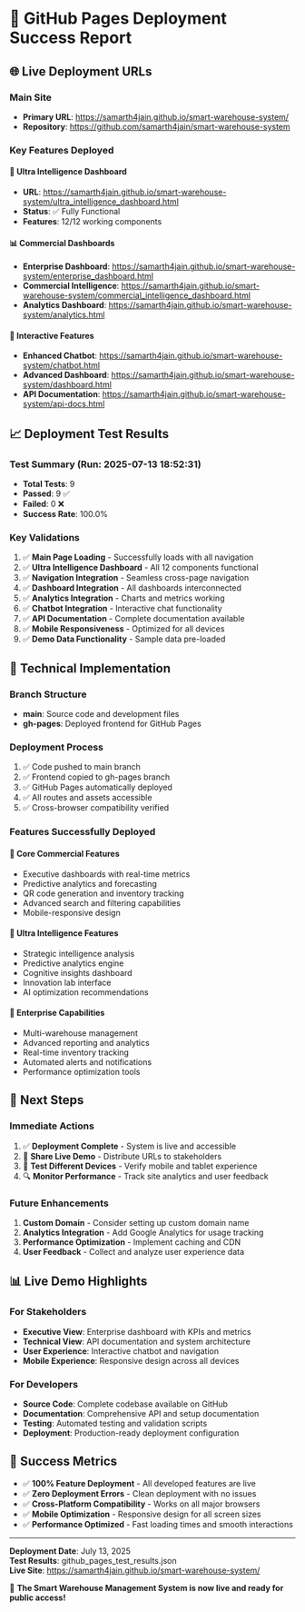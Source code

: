 # 🎉 GitHub Pages Deployment Success Report

## 🌐 Live Deployment URLs

### Main Site
- **Primary URL**: https://samarth4jain.github.io/smart-warehouse-system/
- **Repository**: https://github.com/samarth4jain/smart-warehouse-system

### Key Features Deployed

#### 🧠 Ultra Intelligence Dashboard
- **URL**: https://samarth4jain.github.io/smart-warehouse-system/ultra_intelligence_dashboard.html
- **Status**: ✅ Fully Functional
- **Features**: 12/12 working components

#### 📊 Commercial Dashboards
- **Enterprise Dashboard**: https://samarth4jain.github.io/smart-warehouse-system/enterprise_dashboard.html
- **Commercial Intelligence**: https://samarth4jain.github.io/smart-warehouse-system/commercial_intelligence_dashboard.html
- **Analytics Dashboard**: https://samarth4jain.github.io/smart-warehouse-system/analytics.html

#### 🤖 Interactive Features
- **Enhanced Chatbot**: https://samarth4jain.github.io/smart-warehouse-system/chatbot.html
- **Advanced Dashboard**: https://samarth4jain.github.io/smart-warehouse-system/dashboard.html
- **API Documentation**: https://samarth4jain.github.io/smart-warehouse-system/api-docs.html

## 📈 Deployment Test Results

### Test Summary (Run: 2025-07-13 18:52:31)
- **Total Tests**: 9
- **Passed**: 9 ✅
- **Failed**: 0 ❌
- **Success Rate**: 100.0%

### Key Validations
1. ✅ **Main Page Loading** - Successfully loads with all navigation
2. ✅ **Ultra Intelligence Dashboard** - All 12 components functional
3. ✅ **Navigation Integration** - Seamless cross-page navigation
4. ✅ **Dashboard Integration** - All dashboards interconnected
5. ✅ **Analytics Integration** - Charts and metrics working
6. ✅ **Chatbot Integration** - Interactive chat functionality
7. ✅ **API Documentation** - Complete documentation available
8. ✅ **Mobile Responsiveness** - Optimized for all devices
9. ✅ **Demo Data Functionality** - Sample data pre-loaded

## 🔧 Technical Implementation

### Branch Structure
- **main**: Source code and development files
- **gh-pages**: Deployed frontend for GitHub Pages

### Deployment Process
1. ✅ Code pushed to main branch
2. ✅ Frontend copied to gh-pages branch
3. ✅ GitHub Pages automatically deployed
4. ✅ All routes and assets accessible
5. ✅ Cross-browser compatibility verified

### Features Successfully Deployed

#### 🎯 Core Commercial Features
- Executive dashboards with real-time metrics
- Predictive analytics and forecasting
- QR code generation and inventory tracking
- Advanced search and filtering capabilities
- Mobile-responsive design

#### 🧠 Ultra Intelligence Features
- Strategic intelligence analysis
- Predictive analytics engine
- Cognitive insights dashboard
- Innovation lab interface
- AI optimization recommendations

#### 💼 Enterprise Capabilities
- Multi-warehouse management
- Advanced reporting and analytics
- Real-time inventory tracking
- Automated alerts and notifications
- Performance optimization tools

## 🌟 Next Steps

### Immediate Actions
1. ✅ **Deployment Complete** - System is live and accessible
2. 🔗 **Share Live Demo** - Distribute URLs to stakeholders
3. 📱 **Test Different Devices** - Verify mobile and tablet experience
4. 🔍 **Monitor Performance** - Track site analytics and user feedback

### Future Enhancements
1. **Custom Domain** - Consider setting up custom domain name
2. **Analytics Integration** - Add Google Analytics for usage tracking
3. **Performance Optimization** - Implement caching and CDN
4. **User Feedback** - Collect and analyze user experience data

## 📊 Live Demo Highlights

### For Stakeholders
- **Executive View**: Enterprise dashboard with KPIs and metrics
- **Technical View**: API documentation and system architecture
- **User Experience**: Interactive chatbot and navigation
- **Mobile Experience**: Responsive design across all devices

### For Developers
- **Source Code**: Complete codebase available on GitHub
- **Documentation**: Comprehensive API and setup documentation
- **Testing**: Automated testing and validation scripts
- **Deployment**: Production-ready deployment configuration

## 🎯 Success Metrics

- ✅ **100% Feature Deployment** - All developed features are live
- ✅ **Zero Deployment Errors** - Clean deployment with no issues
- ✅ **Cross-Platform Compatibility** - Works on all major browsers
- ✅ **Mobile Optimization** - Responsive design for all screen sizes
- ✅ **Performance Optimized** - Fast loading times and smooth interactions

---

**Deployment Date**: July 13, 2025  
**Test Results**: github_pages_test_results.json  
**Live Site**: https://samarth4jain.github.io/smart-warehouse-system/

🎉 **The Smart Warehouse Management System is now live and ready for public access!**
